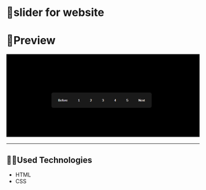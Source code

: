 # 🛝slider for website

# 🎥Preview
<img alt='picture' src='./Capture.PNG' />

---

## 👨‍💻Used Technologies
- HTML
- CSS
